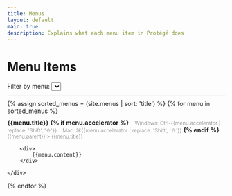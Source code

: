 ```yaml
---
title: Menus
layout: default
main: true
description: Explains what each menu item in Protégé does
---
```

# Menu Items

<div style="border-bottom: 1px solid #f0f0f0; padding-bottom: 10px; margin-bottom: 10px;">
	<div>
		Filter by menu: <select id="menuFilter"></select>
	</div>
</div>

<script>
var menus = [];
menus.push("");

$("#menuFilter").on("change", function(e) {
  var selectedMenu = $("#menuFilter").find(":selected").text();
  if(selectedMenu === "") {
		$(".menu-item").show();
	}
	else {
		$(".menu-item").hide();
		$("[data-parent=" + selectedMenu + "]").show();
	}
});

</script>

<div>
{% assign sorted_menus = (site.menus | sort: 'title') %}
{% for menu in sorted_menus %}
  <script>
	if($.inArray("{{menu.parent}}", menus) === -1) {
		menus.push("{{menu.parent}}");
	}
	</script>
	<div class="menu-item" data-parent="{{menu.parent}}" style="padding-top: 10px; padding-bottom: 30px;">
		<div style="font-weight: bold;">
			{{menu.title}}
			{% if menu.accelerator %}
			<span style="font-weight: 300; font-size: 12px; color: gray;">
				<span style="padding: 0 0 10px 10px">
					Windows: <span class="accelerator">Ctrl-{{menu.accelerator  | replace: 'Shift', '&#x21E7;'}}</span>
				</span>
				<span  style="padding: 0 0 10px 10px">
					Mac: <span class="accelerator">&#x2318;{{menu.accelerator  | replace: 'Shift', '&#x21E7;'}}</span>
				</span>
			</span>
			{% endif %}
			<div style="font-size: smaller; color: gray; font-weight: 300;">
			{{menu.parent}}  > {{menu.title}}
			</div>
		</div>

		<div>
			{{menu.content}}
		</div>

	</div>
{% endfor %}
</div>

<script>
	for(var i=0; i < menus.length; i++) {
		var menu = menus[i];
		$("<option/>", {value: menu, html: menu}).appendTo("#menuFilter");
	}
</script>
